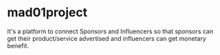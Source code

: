 # mad01project
It's a platform to connect Sponsors and Influencers so that sponsors can get their product/service advertised and influencers can get monetary benefit.
